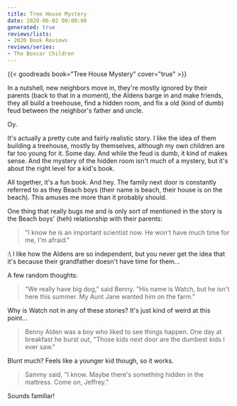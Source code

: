 ```yaml
---
title: Tree House Mystery
date: 2020-06-02 00:00:00
generated: true
reviews/lists:
- 2020 Book Reviews
reviews/series:
- The Boxcar Children
---
```

{{< goodreads book="Tree House Mystery" cover="true" >}}

In a nutshell, new neighbors move in, they're mostly ignored by their parents (back to that in a moment), the Aldens barge in and make friends, they all build a treehouse, find a hidden room, and fix a old (kind of dumb) feud between the neighbor's father and uncle.  

Oy.  

<!--more-->

It's actually a pretty cute and fairly realistic story. I like the idea of them building a treehouse, mostly by themselves, although my own children are far too young for it. Some day. And while the feud is dumb, it kind of makes sense. And the mystery of the hidden room isn't much of a mystery, but it's about the right level for a kid's book.  

All together, it's a fun book. And hey. The family next door is constantly referred to as they Beach boys (their name is beach, their house is on the beach). This amuses me more than it probably should.  

One thing that really bugs me and is only sort of mentioned in the story is the Beach boys' (heh) relationship with their parents:  

> "I know he is an important scientist now. He won't have much time for me, I'm afraid."  

:\ I like how the Aldens are so independent, but you never get the idea that it's because their grandfather doesn't have time for them...  

A few random thoughts:  

> "We really have big dog," said Benny. "His name is Watch, but he isn't here this summer. My Aunt Jane wanted him on the farm."  

Why is Watch not in any of these stories? It's just kind of weird at this point...  

> Benny Alden was a boy who liked to see things happen. One day at breakfast he burst out, "Those kids next door are the dumbest kids I ever saw."  

Blunt much? Feels like a younger kid though, so it works.  

> Sammy said, "I know. Maybe there's something hidden in the mattress. Come on, Jeffrey."  

Sounds familiar!  


